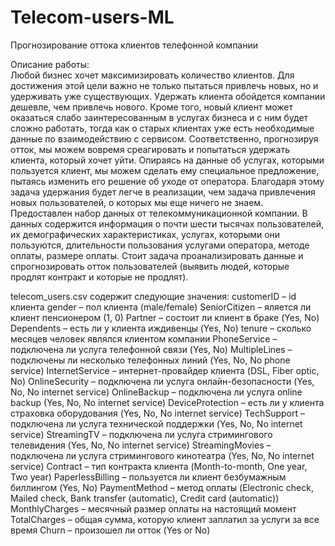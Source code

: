 # Telecom-users-ML
Прогнозирование оттока клиентов телефонной компании


Описание работы:     
Любой бизнес хочет максимизировать количество клиентов. Для достижения этой цели важно не только пытаться привлечь новых, но и удерживать уже существующих.
Удержать клиента обойдется компании дешевле, чем привлечь нового.
Кроме того, новый клиент может оказаться слабо заинтересованным в услугах бизнеса и с ним будет сложно работать, тогда как о старых клиентах
уже есть необходимые данные по взаимодействию с сервисом.
Соответственно, прогнозируя отток, мы можем вовремя среагировать и попытаться удержать клиента, который хочет уйти.
Опираясь на данные об услугах, которыми пользуется клиент, мы можем сделать ему специальное предложение, пытаясь изменить его решение об уходе от оператора.
Благодаря этому задача удержания будет легче в реализации, чем задача привлечения новых пользователей, о которых мы еще ничего не знаем.
Предоставлен набор данных от телекоммуникационной компании. В данных содержится информация о почти шести тысячах пользователей, их демографических
характеристиках, услугах, которыми они пользуются, длительности пользования услугами оператора, методе оплаты, размере оплаты.
Cтоит задача проанализировать данные и спрогнозировать отток пользователей (выявить людей, которые продлят контракт и которые не продлят).

telecom_users.csv содержит следующие значения:
     customerID – id клиента
     gender – пол клиента (male/female)
     SeniorCitizen – яляется ли клиент пенсионером (1, 0)
     Partner – состоит ли клиент в браке (Yes, No)
     Dependents – есть ли у клиента иждивенцы (Yes, No)
     tenure – сколько месяцев человек являлся клиентом компании
     PhoneService – подключена ли услуга телефонной связи (Yes, No)
     MultipleLines – подключены ли несколько телефонных линий (Yes, No, No phone service)
     InternetService – интернет-провайдер клиента (DSL, Fiber optic, No)
     OnlineSecurity – подключена ли услуга онлайн-безопасности (Yes, No, No internet service)
     OnlineBackup – подключена ли услуга online backup (Yes, No, No internet service)
     DeviceProtection – есть ли у клиента страховка оборудования (Yes, No, No internet service)
     TechSupport – подключена ли услуга технической поддержки (Yes, No, No internet service)
     StreamingTV – подключена ли услуга стримингового телевидения (Yes, No, No internet service)
     StreamingMovies – подключена ли услуга стримингового кинотеатра (Yes, No, No internet service)
     Contract – тип контракта клиента (Month-to-month, One year, Two year)
     PaperlessBilling – пользуется ли клиент безбумажным биллингом (Yes, No)
     PaymentMethod – метод оплаты (Electronic check, Mailed check, Bank transfer (automatic), Credit card (automatic))
     MonthlyCharges – месячный размер оплаты на настоящий момент
     TotalCharges – общая сумма, которую клиент заплатил за услуги за все время
     Churn – произошел ли отток (Yes or No)
